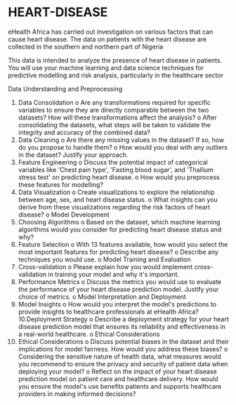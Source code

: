 # HEART-DISEASE
eHealth Africa has carried out investigation on various factors that can cause heart
disease. The data on patients with the heart disease are collected in the southern and
northern part of Nigeria

This data is intended to analyze the presence of heart disease in patients. You will use
your machine learning and data science techniques for predictive modelling and risk
analysis, particularly in the healthcare sector

Data Understanding and Preprocessing
1. Data Consolidation o Are any transformations required for specific variables to
ensure they are directly comparable between the two datasets? How will these
transformations affect the analysis?
o After consolidating the datasets, what steps will be taken to validate the
integrity and accuracy of the combined data?
2. Data Cleaning
o Are there any missing values in the dataset? If so, how do you propose to handle
them?
o How would you deal with any outliers in the dataset? Justify your approach.
3. Feature Engineering
o Discuss the potential impact of categorical variables like 'Chest pain type',
'Fasting blood sugar', and 'Thallium stress test' on predicting heart disease.
o How would you preprocess these features for modelling?
4. Data Visualization
o Create visualizations to explore the relationship between age, sex, and heart
disease status.
o What insights can you derive from these visualizations regarding the risk factors
of heart disease?
o Model Development
5. Choosing Algorithms o Based on the dataset, which machine learning algorithms
would you consider for predicting heart disease status and why?
6. Feature Selection o With 13 features available, how would you select the most
important features for predicting heart disease?
o Describe any techniques you would use.
o Model Training and Evaluation
7. Cross-validation o Please explain how you would implement cross-validation in
training your model and why it's important.
8. Performance Metrics o Discuss the metrics you would use to evaluate the
performance of your heart disease prediction model. Justify your choice of metrics.
o Model Interpretation and Deployment
9. Model Insights o How would you interpret the model's predictions to provide
insights to healthcare professionals at eHealth Africa?
10.Deployment Strategy o Describe a deployment strategy for your heart disease
prediction model that ensures its reliability and effectiveness in a real-world
healthcare.
o Ethical Considerations
11. Ethical Considerations o Discuss potential biases in the dataset and their
implications for model fairness. How would you address these biases?
o Considering the sensitive nature of health data, what measures would you
recommend to ensure the privacy and security of patient data when deploying
your model?
o Reflect on the impact of your heart disease prediction model on patient care and
healthcare delivery. How would you ensure the model's use benefits patients and
supports healthcare providers in making informed decisions?
